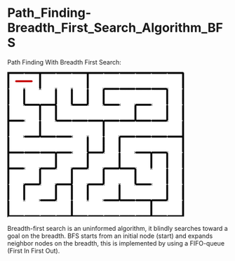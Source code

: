 # Path_Finding-Breadth_First_Search_Algorithm_BFS

Path Finding With Breadth First Search:

![](E8gB.gif)


Breadth-first search is an uninformed algorithm, it blindly searches toward a goal on the breadth. BFS starts from an initial node (start) and expands neighbor nodes on the breadth, this is implemented by using a FIFO-queue (First In First Out).
